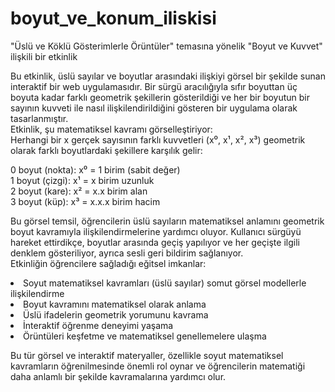 # boyut_ve_konum_iliskisi

"Üslü ve Köklü Gösterimlerle Örüntüler" temasına yönelik "Boyut ve Kuvvet" ilişkili bir etkinlik

Bu etkinlik, üslü sayılar ve boyutlar arasındaki ilişkiyi görsel bir şekilde sunan interaktif bir web uygulamasıdır. Bir sürgü aracılığıyla sıfır boyuttan üç boyuta kadar farklı geometrik şekillerin gösterildiği ve her bir boyutun bir sayının kuvveti ile nasıl ilişkilendirildiğini gösteren bir uygulama olarak tasarlanmıştır.<br>
Etkinlik, şu matematiksel kavramı görselleştiriyor:<br> 
Herhangi bir x gerçek sayısının farklı kuvvetleri (x⁰, x¹, x², x³) geometrik olarak farklı boyutlardaki şekillere karşılık gelir:

0 boyut (nokta): x⁰ = 1 birim (sabit değer)<br>
1 boyut (çizgi): x¹ = x birim uzunluk<br>
2 boyut (kare): x² = x.x birim alan<br>
3 boyut (küp): x³ = x.x.x birim hacim<br>

Bu görsel temsil, öğrencilerin üslü sayıların matematiksel anlamını geometrik boyut kavramıyla ilişkilendirmelerine yardımcı oluyor. Kullanıcı sürgüyü hareket ettirdikçe, boyutlar arasında geçiş yapılıyor ve her geçişte ilgili denklem gösteriliyor, ayrıca sesli geri bildirim sağlanıyor.<br>
Etkinliğin öğrencilere sağladığı eğitsel imkanlar:

<li>Soyut matematiksel kavramları (üslü sayılar) somut görsel modellerle ilişkilendirme</li>
<li>Boyut kavramını matematiksel olarak anlama</li>
<li>Üslü ifadelerin geometrik yorumunu kavrama</li>
<li>İnteraktif öğrenme deneyimi yaşama</li>
<li>Örüntüleri keşfetme ve matematiksel genellemelere ulaşma</li>

Bu tür görsel ve interaktif materyaller, özellikle soyut matematiksel kavramların öğrenilmesinde önemli rol oynar ve öğrencilerin matematiği daha anlamlı bir şekilde kavramalarına yardımcı olur.
